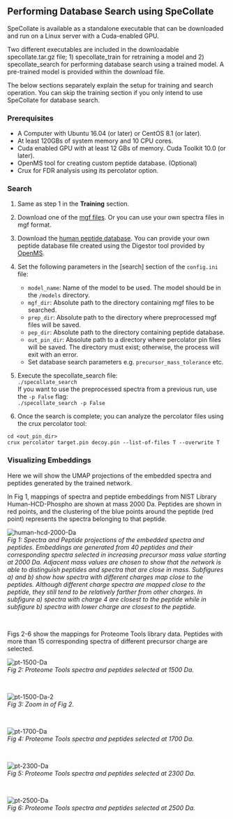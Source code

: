 ## Performing Database Search using SpeCollate

SpeCollate is available as a standalone executable that can be downloaded and run on a Linux server with a Cuda-enabled GPU.

Two different executables are included in the downloadable specollate.tar.gz file; 1) specollate_train for retraining a model and 2) specollate_search for performing database search using a trained model. A pre-trained model is provided within the download file.

The below sections separately explain the setup for training and search operation. You can skip the training section if you only intend to use SpeCollate for database search.

### Prerequisites

- A Computer with Ubuntu 16.04 (or later) or CentOS 8.1 (or later).
- At least 120GBs of system memory and 10 CPU cores.
- Cuda enabled GPU with at least 12 GBs of memory. Cuda Toolkit 10.0 (or later).
- OpenMS tool for creating custom peptide database. (Optional)
- Crux for FDR analysis using its percolator option.


### Search

1. Same as step 1 in the **Training** section.
2. Download one of the [mgf files](https://drive.google.com/drive/folders/1dvvbYjtz9PrFcMzB-VvtGbrWNX-hl6Io?usp=sharing). Or you can use your own spectra files in mgf format.
3. Download the [human peptide database](https://drive.google.com/uc?export=download&id=1pOBYkCFl66Yk1DjSIw6l9RRi7f6iSXSf). You can provide your own peptide database file created using the Digestor tool provided by [OpenMS](https://www.openms.de/download/openms-binaries/).
4. Set the following parameters in the [search] section of the `config.ini` file:
    - `model_name`: Name of the model to be used. The model should be in the `/models` directory.
    - `mgf_dir`: Absolute path to the directory containing mgf files to be searched.
    - `prep_dir`: Absolute path to the directory where preprocessed mgf files will be saved.
    - `pep_dir`: Absolute path to the directory containing peptide database.
    - `out_pin_dir`: Absolute path to a directory where percolator pin files will be saved. The directory must exist; otherwise, the process will exit with an error.
    - Set database search parameters e.g. `precursor_mass_tolerance` etc.

5. Execute the specollate_search file:  
`./specollate_search`  
If you want to use the preprocessed spectra from a previous run, use the `-p False` flag:  
`./specollate_search -p False`

6. Once the search is complete; you can analyze the percolator files using the crux percolator tool:
```shell
cd <out_pin_dir>
crux percolator target.pin decoy.pin --list-of-files T --overwrite T
```

### Visualizing Embeddings

Here we will show the UMAP projections of the embedded spectra and peptides generated by the trained network.

In Fig 1, mappings of spectra and peptide embeddings from NIST Library Human-HCD-Phospho are shown at mass 2000 Da. Peptides are shown in red points, and the clustering of the blue points around the peptide (red point) represents the spectra belonging to that peptide. 

![human-hcd-2000-Da](images/human-hcd-2000-Da.png)  
*Fig 1: Spectra and Peptide projections of the embedded spectra and peptides. Embeddings are generated from 40 peptides and their corresponding spectra selected in increasing precursor mass value starting at 2000 Da. Adjacent mass values are chosen to show that the network is able to distinguish peptides and spectra that are close in mass. Subfigures a) and b) show how spectra with different charges map close to the peptides. Although different charge spectra are mapped close to the peptide, they still tend to be relatively farther from other charges. In subfigure a) spectra with charge 4 are closest to the peptide while in subfigure b) spectra with lower charge are closest to the peptide.*

<br/>

Figs 2-6 show the mappings for Proteome Tools library data. Peptides with more than 15 corresponding spectra of different precursor charge are selected.

![pt-1500-Da](./images/pt-1500-Da.png)    
*Fig 2: Proteome Tools spectra and peptides selected at 1500 Da.*
 
 <br/>
  
![pt-1500-Da-2](/images/pt-1500-Da-2.png)  
*Fig 3: Zoom in of Fig 2.*
  
 <br/>
  
![pt-1700-Da](images/pt-1700-Da.png)  
*Fig 4: Proteome Tools spectra and peptides selected at 1700 Da.*
  
 <br/>
  
![pt-2300-Da](images/pt-2300-Da.png)  
*Fig 5: Proteome Tools spectra and peptides selected at 2300 Da.*
  
 <br/>
  
![pt-2500-Da](images/pt-2500-Da.png)  
*Fig 6: Proteome Tools spectra and peptides selected at 2500 Da.*

